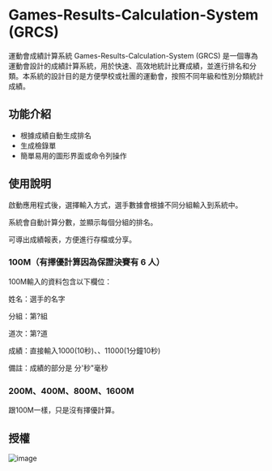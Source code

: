 # Games-Results-Calculation-System (GRCS)
運動會成績計算系統
Games-Results-Calculation-System (GRCS) 是一個專為運動會設計的成績計算系統，用於快速、高效地統計比賽成績，並進行排名和分類。本系統的設計目的是方便學校或社團的運動會，按照不同年級和性別分類統計成績。

## 功能介紹
- 根據成績自動生成排名
- 生成檢錄單
- 簡單易用的圖形界面或命令列操作

## 使用說明
啟動應用程式後，選擇輸入方式，選手數據會根據不同分組輸入到系統中。

系統會自動計算分數，並顯示每個分組的排名。

可導出成績報表，方便進行存檔或分享。

### 100M（有擇優計算因為保證決賽有 6 人）
100M輸入的資料包含以下欄位：

姓名：選手的名字

分組：第?組

道次：第?道

成績：直接輸入1000(10秒)、、11000(1分鐘10秒)

備註：成績的部分是 分'秒"毫秒

### 200M、400M、800M、1600M

跟100M一樣，只是沒有擇優計算。

## 授權
![image](https://github.com/user-attachments/assets/549c0b51-1ac1-42cb-95ac-6d754119d3a2)
